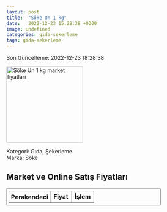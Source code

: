 ```yaml
---
layout: post
title:  "Söke Un 1 kg"
date:   2022-12-23 15:28:38 +0300
image: undefined
categories: gida-sekerleme
tags: gida-sekerleme
---
```


Son Güncelleme: 2022-12-23 18:28:38

<img src="undefined" width="200" alt="Söke Un 1 kg market fiyatları" />

Kategori: Gıda, Şekerleme
<br />
Marka: Söke

<h2>Market ve Online Satış Fiyatları</h2>

<table border="1" style="padding: 5px;width:80%;">
  <tr>
    <td style="padding: 5px;"><strong>Perakendeci</strong></td>
    <td><strong>Fiyat</strong></td>
    <td><strong>İşlem</strong></td>
  </tr>
  
</table>
